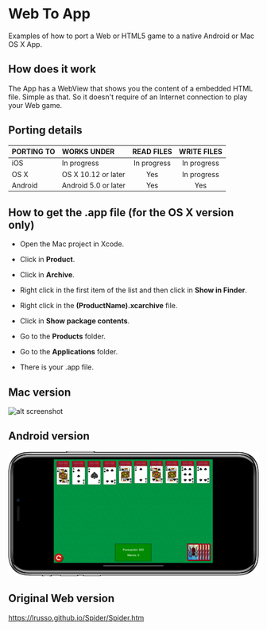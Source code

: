 # Web To App

Examples of how to port a Web or HTML5 game to a native Android or Mac OS X App.

## How does it work

The App has a WebView that shows you the content of a embedded HTML file. Simple as that. So it doesn't require of an Internet connection to play your Web game.

## Porting details


| PORTING TO  | WORKS UNDER | READ FILES | WRITE FILES
| :------------ |:--------------- |:---------------: |:---------------:|
| iOS | In progress | In progress | In progress
| OS X | OS X 10.12 or later | Yes | In progress
| Android | Android 5.0 or later | Yes | Yes

## How to get the .app file (for the OS X version only)

* Open the Mac project in Xcode.

* Click in **Product**.

* Click in **Archive**.

* Right click in the first item of the list and then click in **Show in Finder**.

* Right click in the **(ProductName).xcarchive** file.

* Click in **Show package contents**.

* Go to the **Products** folder.

* Go to the **Applications** folder.

* There is your .app file.

## Mac version

![alt screenshot](https://raw.githubusercontent.com/lrusso/WebToApp/master/Screenshot1.png)

## Android version

![alt screenshot](https://raw.githubusercontent.com/lrusso/WebToApp/master/Screenshot2.png)

## Original Web version

https://lrusso.github.io/Spider/Spider.htm
